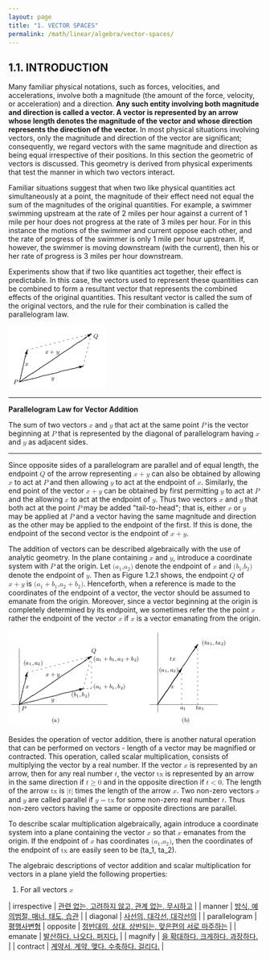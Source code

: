 ```yaml
---
layout: page
title: "1. VECTOR SPACES"
permalink: /math/linear/algebra/vector-spaces/
---
```


## 1.1. INTRODUCTION

Many familiar physical notations, such as forces, velocities, and accelerations, involve both a magnitude (the amount of the force, velocity, or acceleration) and a direction. __Any such entity involving both magnitude and direction is called a vector. A vector is represented by an arrow whose length denotes the magnitude of the vector and whose direction represents the direction of the vector.__ In most physical situations involving vectors, only the magnitude and direction of the vector are significant; consequently, we regard vectors with the same magnitude and direction as being equal irrespective of their positions. In this section the geometric of vectors is discussed. This geometry is derived from physical experiments that test the manner in which two vectors interact.

Familiar situations suggest that when two like physical quantities act simultaneously at a point, the magnitude of their effect need not equal the sum of the magnitudes of the original quantities. For example, a swimmer swimming upstream at the rate of 2 miles per hour against a current of 1 mile per hour does not progress at the rate of 3 miles per hour. For in this instance the motions of the swimmer and current oppose each other, and the rate of progress of the swimmer is only 1 mile per hour upstream. If, however, the swimmer is moving downstream (with the current), then his or her rate of progress is 3 miles per hour downstream.

Experiments show that if two like quantities act together, their effect is predictable. In this case, the vectors used to represent these quantities can be combined to form a resultant vector that represents the combined effects of the original quantities. This resultant vector is called the sum of the original vectors, and the rule for their combination is called the parallelogram law.

![figure 1.1](/assets/images/linear/algebra/figure.1.1.png)

---

__Parallelogram Law for Vector Addition__

The sum of two vectors <math><semantics><mi>x</mi></semantics></math> and <math><semantics><mi>y</mi></semantics></math> that act at the same point <math><semantics><mi>P</mi></semantics></math> is the vector beginning at <math><semantics><mi>P</mi></semantics></math> that is represented by the diagonal of parallelogram having <math><semantics><mi>x</mi></semantics></math> and <math><semantics><mi>y</mi></semantics></math> as adjacent sides.

---

Since opposite sides of a parallelogram are parallel and of equal length, the endpoint <math><semantics><mi>Q</mi></semantics></math> of the arrow representing <math><semantics><mrow><mi>x</mi><mo stretchy="false">+</mo><mi>y</mi></mrow></semantics></math> can also be obtained by allowing <math><semantics><mi>x</mi></semantics></math> to act at <math><semantics><mi>P</mi></semantics></math> and then allowing <math><semantics><mi>y</mi></semantics></math> to act at the endpoint of <math><semantics><mi>x</mi></semantics></math>. Similarly, the end point of the vector <math><semantics><mrow><mi>x</mi><mo stretchy="false">+</mo><mi>y</mi></mrow></semantics></math> can be obtained by first permitting <math><semantics><mi>y</mi></semantics></math> to act at <math><semantics><mi>P</mi></semantics></math> and the allowing <math><semantics><mi>x</mi></semantics></math> to act at the endpoint of <math><semantics><mi>y</mi></semantics></math>. Thus two vectors <math><semantics><mi>x</mi></semantics></math> and <math><semantics><mi>y</mi></semantics></math> that both act at the point <math><semantics><mi>P</mi></semantics></math> may be added "tail-to-head"; that is, either <math><semantics><mi>x</mi></semantics></math> or <math><semantics><mi>y</mi></semantics></math> may be applied at <math><semantics><mi>P</mi></semantics></math> and a vector having the same magnitude and direction as the other may be applied to the endpoint of the first. If this is done, the endpoint of the second vector is the endpoint of <math><semantics><mrow><mi>x</mi><mo stretchy="false">+</mo><mi>y</mi></mrow></semantics></math>.

The addition of vectors can be described algebraically with the use of analytic geometry. In the plane containing <math><semantics><mi>x</mi></semantics></math> and <math><semantics><mi>y</mi></semantics></math>, introduce a coordinate system with <math><semantics><mi>P</mi></semantics></math> at the origin. Let <math><semantics><mrow><mo fence="true" stretchy="false">(</mo><mrow><mrow><msub><mi>a</mi><mn>1</mn></msub><mi>,</mi><msub><mi>a</mi><mn>2</mn></msub></mrow></mrow><mo fence="true" stretchy="false">)</mo></mrow></semantics></math> denote the endpoint of <math><semantics><mi>x</mi></semantics></math> and <math><semantics><mrow><mo fence="true" stretchy="false">(</mo><mrow><mrow><msub><mi>b</mi><mn>1</mn></msub><mi>,</mi><msub><mi>b</mi><mn>2</mn></msub></mrow></mrow><mo fence="true" stretchy="false">)</mo></mrow></semantics></math> denote the endpoint of <math><semantics><mi>y</mi></semantics></math>. Then as Figure 1.2.1 shows, the endpoint <math><semantics><mi>Q</mi></semantics></math> of <math><semantics><mrow><mi>x</mi><mo stretchy="false">+</mo><mi>y</mi></mrow></semantics></math> is <math><semantics><mrow><mo fence="true" stretchy="false">(</mo><mrow><mrow><mrow><msub><mi>a</mi><mn>1</mn></msub><mo stretchy="false">+</mo><msub><mi>b</mi><mn>1</mn></msub></mrow><mi>,</mi><mrow><msub><mi>a</mi><mn>2</mn></msub><mo stretchy="false">+</mo><msub><mi>b</mi><mn>2</mn></msub></mrow></mrow></mrow><mo fence="true" stretchy="false">)</mo></mrow></semantics></math>. Henceforth, when a reference is made to the coordinates of the endpoint of a vector, the vector should be assumed to emanate from the origin. Moreover, since a vector beginning at the origin is completely determined by its endpoint, we sometimes refer the the point <math><semantics><mi>x</mi></semantics></math> rather the endpoint of the vector <math><semantics><mi>x</mi></semantics></math> if <math><semantics><mi>x</mi></semantics></math> is a vector emanating from the origin.

![figure 1.2](/assets/images/linear/algebra/figure.1.2.png)

Besides the operation of vector addition, there is another natural operation that can be performed on vectors - length of a vector may be magnified or contracted. This operation, called scalar multiplication, consists of multiplying the vector by a real number. If the vector <math><semantics><mi>x</mi></semantics></math> is represented by an arrow, then for any real number <math><semantics><mi>t</mi></semantics></math>, the vector <math><semantics><mi>tx</mi></semantics></math> is represented by an arrow in the same direction if <math><semantics><mrow><mi>t</mi><mo stretchy="false">≥</mo><mn>0</mn></mrow></semantics></math> and in the opposite direction if <math><semantics><mrow><mi>t</mi><mo stretchy="false">&lt;</mo><mn>0</mn></mrow></semantics></math>. The length of the arrow <math><semantics><mi>tx</mi></semantics></math> is <math><semantics><mrow><mo fence="true" stretchy="false">|</mo><mrow><mi>t</mi></mrow><mo fence="true" stretchy="false">|</mo></mrow></semantics></math> times the length of the arrow <math><semantics><mi>x</mi></semantics></math>. Two non-zero vectors <math><semantics><mi>x</mi></semantics></math> and <math><semantics><mi>y</mi></semantics></math> are called parallel if <math><semantics><mrow><mi>y</mi><mo stretchy="false">=</mo><mi mathvariant="italic">tx</mi></mrow></semantics></math> for some non-zero real number <math><semantics><mi>t</mi></semantics></math>. Thus non-zero vectors having the same or opposite directions are parallel.

To describe scalar multiplication algebraically, again introduce a coordinate system into a plane containing the vector <math><semantics><mi>x</mi></semantics></math> so that <math><semantics><mi>x</mi></semantics></math> emanates from the origin. If the endpoint of <math><semantics><mi>x</mi></semantics></math> has coordinates <math><semantics><mrow><mo fence="true" stretchy="false">(</mo><mrow><mrow><msub><mi>a</mi><mn>1</mn></msub><mi>,</mi><msub><mi>a</mi><mn>2</mn></msub></mrow></mrow><mo fence="true" stretchy="false">)</mo></mrow></semantics></math>, then the coordinates of the endpoint of <math><semantics><mi mathvariant="italic">tx</mi></semantics></math> are easily seen to be (ta_1, ta_2).

The algebraic descriptions of vector addition and scalar multiplication for vectors in a plane yield the following properties:

1. For all vectors <math><semantics><mi>x</mi></semantics></math>


| irrespective | [관련 없는, 고려하지 않고, 관계 없는, 무시하고](https://dic.daum.net/word/view.do?wordid=ekw000088613&q=irrespective) |
| manner | [방식, 예의범절, 매너, 태도, 습관](https://dic.daum.net/word/view.do?wordid=ekw000102108&q=manner) |
| diagonal | [사선의, 대각선, 대각선의](https://dic.daum.net/word/view.do?wordid=ekw000046224&q=diagonal) |
| parallelogram | [평행사변형](https://dic.daum.net/word/view.do?wordid=ekw000121675&q=parallelogram)
| opposite | [정반대의, 상대, 상반되는, 맞은편의 서로 마주하는](https://dic.daum.net/word/view.do?wordid=ekw000118173&q=opposite) |
| emanate | [발산하다. 나오다. 퍼지다.](https://dic.daum.net/word/view.do?wordid=ekw000054740&q=emanate) |
| magnify | [을 확대하다. 크게하다. 과장하다.](https://dic.daum.net/word/view.do?wordid=ekw000101114&q=magnified&supid=eku000900344) |
| contract | [계약서, 계약, 맺다. 수축하다. 걸리다.](https://dic.daum.net/word/view.do?wordid=ekw000036871&q=contract) |
